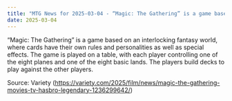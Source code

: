 ```yaml
---
title: "MTG News for 2025-03-04 - “Magic: The Gathering” is a game based on an inter..."
date: 2025-03-04
---
```


“Magic: The Gathering” is a game based on an interlocking fantasy world, where cards have their own rules and personalities as well as special effects. The game is played on a table, with each player controlling one of the eight planes and one of the eight basic lands. The players build decks to play against the other players.

Source: Variety (https://variety.com/2025/film/news/magic-the-gathering-movies-tv-hasbro-legendary-1236299642/)
